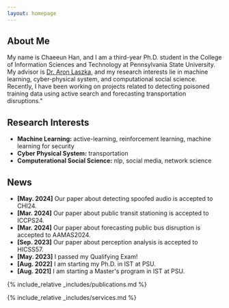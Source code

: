 ```yaml
---
layout: homepage
---
```


## About Me

My name is Chaeeun Han, and I am a third-year Ph.D. student in the College of Information Sciences and Technology at Pennsylvania State University. My advisor is [Dr. Aron Laszka](https://aronlaszka.com), and my research interests lie in machine learning, cyber-physical system, and computational social science. Recently, I have been working on projects related to detecting poisoned training data using active search and forecasting transportation disruptions."

## Research Interests

- **Machine Learning:** active-learning, reinforcement learning, machine learning for security
- **Cyber Physical System:** transportation
- **Computerational Social Science:** nlp, social media, network science

## News
- **[May. 2024]** Our paper about detecting spoofed audio is accepted to CHI24.
- **[Mar. 2024]** Our paper about public transit stationing is accepted to ICCPS24.
- **[Mar. 2024]** Our paper about forecasting public bus disruption is accepted to AAMAS2024.
- **[Sep. 2023]** Our paper about perception analysis is accepted to HICSS57.
- **[May. 2023]** I passed my Qualifying Exam!
- **[Aug. 2022]** I am starting my Ph.D. in IST at PSU.
- **[Aug. 2021]** I am starting a Master's program in IST at PSU.

{% include_relative _includes/publications.md %}

{% include_relative _includes/services.md %}
